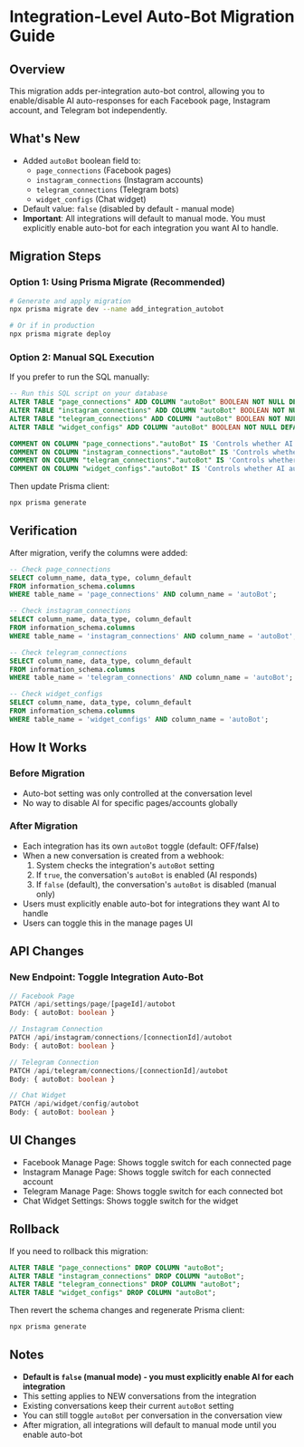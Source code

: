 # Integration-Level Auto-Bot Migration Guide

## Overview
This migration adds per-integration auto-bot control, allowing you to enable/disable AI auto-responses for each Facebook page, Instagram account, and Telegram bot independently.

## What's New
- Added `autoBot` boolean field to:
  - `page_connections` (Facebook pages)
  - `instagram_connections` (Instagram accounts)
  - `telegram_connections` (Telegram bots)
  - `widget_configs` (Chat widget)
- Default value: `false` (disabled by default - manual mode)
- **Important**: All integrations will default to manual mode. You must explicitly enable auto-bot for each integration you want AI to handle.

## Migration Steps

### Option 1: Using Prisma Migrate (Recommended)
```bash
# Generate and apply migration
npx prisma migrate dev --name add_integration_autobot

# Or if in production
npx prisma migrate deploy
```

### Option 2: Manual SQL Execution
If you prefer to run the SQL manually:

```sql
-- Run this SQL script on your database
ALTER TABLE "page_connections" ADD COLUMN "autoBot" BOOLEAN NOT NULL DEFAULT false;
ALTER TABLE "instagram_connections" ADD COLUMN "autoBot" BOOLEAN NOT NULL DEFAULT false;
ALTER TABLE "telegram_connections" ADD COLUMN "autoBot" BOOLEAN NOT NULL DEFAULT false;
ALTER TABLE "widget_configs" ADD COLUMN "autoBot" BOOLEAN NOT NULL DEFAULT false;

COMMENT ON COLUMN "page_connections"."autoBot" IS 'Controls whether AI auto-responds to messages from this Facebook page (default: false - manual mode)';
COMMENT ON COLUMN "instagram_connections"."autoBot" IS 'Controls whether AI auto-responds to messages from this Instagram account (default: false - manual mode)';
COMMENT ON COLUMN "telegram_connections"."autoBot" IS 'Controls whether AI auto-responds to messages from this Telegram bot (default: false - manual mode)';
COMMENT ON COLUMN "widget_configs"."autoBot" IS 'Controls whether AI auto-responds to messages from the chat widget (default: false - manual mode)';
```

Then update Prisma client:
```bash
npx prisma generate
```

## Verification
After migration, verify the columns were added:

```sql
-- Check page_connections
SELECT column_name, data_type, column_default 
FROM information_schema.columns 
WHERE table_name = 'page_connections' AND column_name = 'autoBot';

-- Check instagram_connections
SELECT column_name, data_type, column_default 
FROM information_schema.columns 
WHERE table_name = 'instagram_connections' AND column_name = 'autoBot';

-- Check telegram_connections
SELECT column_name, data_type, column_default 
FROM information_schema.columns 
WHERE table_name = 'telegram_connections' AND column_name = 'autoBot';

-- Check widget_configs
SELECT column_name, data_type, column_default 
FROM information_schema.columns 
WHERE table_name = 'widget_configs' AND column_name = 'autoBot';
```

## How It Works

### Before Migration
- Auto-bot setting was only controlled at the conversation level
- No way to disable AI for specific pages/accounts globally

### After Migration
- Each integration has its own `autoBot` toggle (default: OFF/false)
- When a new conversation is created from a webhook:
  1. System checks the integration's `autoBot` setting
  2. If `true`, the conversation's `autoBot` is enabled (AI responds)
  3. If `false` (default), the conversation's `autoBot` is disabled (manual only)
- Users must explicitly enable auto-bot for integrations they want AI to handle
- Users can toggle this in the manage pages UI

## API Changes

### New Endpoint: Toggle Integration Auto-Bot
```typescript
// Facebook Page
PATCH /api/settings/page/[pageId]/autobot
Body: { autoBot: boolean }

// Instagram Connection
PATCH /api/instagram/connections/[connectionId]/autobot
Body: { autoBot: boolean }

// Telegram Connection
PATCH /api/telegram/connections/[connectionId]/autobot
Body: { autoBot: boolean }

// Chat Widget
PATCH /api/widget/config/autobot
Body: { autoBot: boolean }
```

## UI Changes
- Facebook Manage Page: Shows toggle switch for each connected page
- Instagram Manage Page: Shows toggle switch for each connected account
- Telegram Manage Page: Shows toggle switch for each connected bot
- Chat Widget Settings: Shows toggle switch for the widget

## Rollback
If you need to rollback this migration:

```sql
ALTER TABLE "page_connections" DROP COLUMN "autoBot";
ALTER TABLE "instagram_connections" DROP COLUMN "autoBot";
ALTER TABLE "telegram_connections" DROP COLUMN "autoBot";
ALTER TABLE "widget_configs" DROP COLUMN "autoBot";
```

Then revert the schema changes and regenerate Prisma client:
```bash
npx prisma generate
```

## Notes
- **Default is `false` (manual mode) - you must explicitly enable AI for each integration**
- This setting applies to NEW conversations from the integration
- Existing conversations keep their current `autoBot` setting
- You can still toggle `autoBot` per conversation in the conversation view
- After migration, all integrations will default to manual mode until you enable auto-bot
